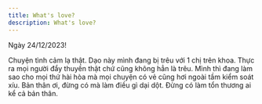 ```yaml
---
title: What's love?
description: What's love?
---
```


Ngày 24/12/2023!

Chuyện tình cảm lạ thật. Dạo này mình đang bị trêu với 1 chị trên khoa. Thực ra mọi người đẩy thuyền thật chứ cũng không hẳn là trêu. Mình thì đang làm sao cho mọi thứ hài hòa mà mọi chuyện có vẻ cũng hơi ngoài tầm kiểm soát xíu. Bản thân ơi, đừng có mà làm điều gì dại dột. Đừng có làm tổn thương ai kể cả bản thân.
